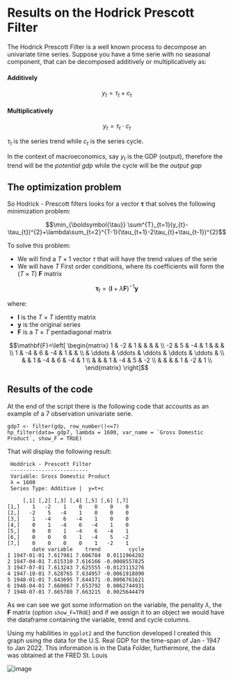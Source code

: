# Results on the Hodrick Prescott Filter

The Hodrick Prescott Filter is a well known process to decompose an univariate time series. Suppose you have a time serie with no seasonal component,
that can be decomposed additively or multiplicatively as:

#### Additively
```math
y_{t}=\tau_{t}+c_{t}
```


#### Multiplicatively
```math
y_{t} =  \tau_{t} \cdot c_{t}
```

$`\tau_{t}`$ is the series trend while $`c_{t}`$ is the series cycle. 

In the context of macroeconomics, say $`y_{t}`$ is the GDP (output), therefore the trend will be the *potential gdp* while the cycle will be the *output gap*

## The optimization problem 
So Hodrick - Prescott filters looks for a vector $`\boldsymbol{\tau}`$ that solves the following minimization problem:

```math
\min_{\boldsymbol{\tau}} \sum^{T}_{t=1}(y_{t}-\tau_{t})^{2}+\lambda\sum_{t=2}^{T-1}(\tau_{t+1}-2\tau_{t}+\tau_{t-1})^{2}
```
To solve this problem:
- We will find a $`T \times 1`$ vector $`\tau`$ that will have the trend values of the serie
- We will have $`T`$ First order conditions, where its coefficients will form the ($`T \times T`$) $`\mathbf{F}`$ matrix

```math
\boldsymbol{\tau}_{t} = (\mathbf{I}+\lambda \mathbf{F})^{-1} \mathbf{y}
```
where:
- $`\mathbf{I}`$ is the $`T \times T`$ identity matrix
- $`\mathbf{y}`$ is the original series
- $`\mathbf{F}`$ is a $`T\times T`$ pentadiagonal matrix

```math
\mathbf{F}=\left[ \begin{matrix}
1 & -2 & 1 &  &  &  &  \\
-2 & 5 & -4 & 1 &  &  &    \\
1 & -4 & 6 & -4 & 1 &  &     \\ 
  &  \ddots & \ddots & \ddots & \ddots & \ddots &   \\
  &  & 1 & -4 & 6 & -4 & 1  \\
  &  &  & 1 & -4 & 5 & -2 \\
  &  &  &  & 1 & -2 & 1 \\
\end{matrix}
\right]
```

## Results of the code

At the end of the script there is the following code that accounts as an example of a 7 observation univariate serie. 

```
gdp7 <- filter(gdp, row_number()<=7)
hp_filter(data= gdp7, lambda = 1600, var_name = `Gross Domestic Product`, show_F = TRUE)
```
That will display the following result: 

```
 Hoddrick - Prescott Filter 
 -------------------------
 Variable: Gross Domestic Product 
 λ = 1600 
 Series Type: Additive |  y=t+c 

     [,1] [,2] [,3] [,4] [,5] [,6] [,7]
[1,]    1   -2    1    0    0    0    0
[2,]   -2    5   -4    1    0    0    0
[3,]    1   -4    6   -4    1    0    0
[4,]    0    1   -4    6   -4    1    0
[5,]    0    0    1   -4    6   -4    1
[6,]    0    0    0    1   -4    5   -2
[7,]    0    0    0    0    1   -2    1
        date variable    trend         cycle
1 1947-01-01 7.617981 7.606784  0.0111964202
2 1947-04-01 7.615310 7.616166 -0.0008557825
3 1947-07-01 7.613243 7.625555 -0.0123115276
4 1947-10-01 7.628765 7.634957 -0.0061918890
5 1948-01-01 7.643695 7.644371 -0.0006761621
6 1948-04-01 7.660067 7.653792  0.0062744931
7 1948-07-01 7.665780 7.663215  0.0025644479
```

As we can see we got some information on the variable, the penality $`\lambda`$, the $`\mathbf{F}`$ matrix (option `show_F=TRUE`) and if we assign it to an object we 
would have the dataframe containing the variable, trend and cycle columns. 

Using my habilities in `ggplot2` and the function developed I created this graph using the data for the U.S. Real GDP for the time-span of Jan - 1947 to Jan 2022. This information is in the Data Folder, furthermore, the data was obtained at the FRED St. Louis 


![image](https://user-images.githubusercontent.com/103344273/168700256-119908a5-3266-4103-8953-78338428bcf6.png)

